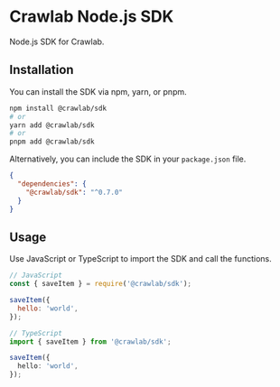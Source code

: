 # Crawlab Node.js SDK

Node.js SDK for Crawlab.

## Installation

You can install the SDK via npm, yarn, or pnpm.

```bash
npm install @crawlab/sdk 
# or
yarn add @crawlab/sdk 
# or
pnpm add @crawlab/sdk
```

Alternatively, you can include the SDK in your `package.json` file.

```json
{
  "dependencies": {
    "@crawlab/sdk": "^0.7.0"
  }
}
```

## Usage

Use JavaScript or TypeScript to import the SDK and call the functions.

```javascript
// JavaScript
const { saveItem } = require('@crawlab/sdk');

saveItem({
  hello: 'world',
});
```

```typescript
// TypeScript
import { saveItem } from '@crawlab/sdk';

saveItem({
  hello: 'world',
});
```
